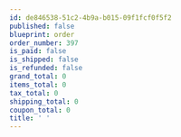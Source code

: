 ```yaml
---
id: de846538-51c2-4b9a-b015-09f1fcf0f5f2
published: false
blueprint: order
order_number: 397
is_paid: false
is_shipped: false
is_refunded: false
grand_total: 0
items_total: 0
tax_total: 0
shipping_total: 0
coupon_total: 0
title: ' '
---
```

